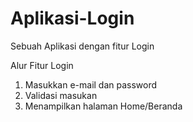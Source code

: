 # Aplikasi-Login
Sebuah Aplikasi dengan fitur Login

Alur Fitur Login
1. Masukkan e-mail dan password
2. Validasi masukan
3. Menampilkan halaman Home/Beranda
